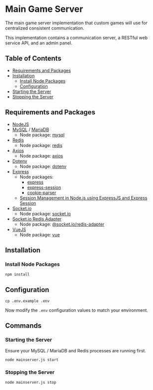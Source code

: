# Main Game Server

The main game server implementation that custom games will use for centralized consistent communication.

This implementation contains a communication server, a RESTful web service API, and an admin panel.

## Table of Contents

* [Requirements and Packages](#requirements-and-packages)
* [Installation](#installation)
   * [Install Node Packages](#install-node-packages)
   * [Configuration](#configuration)
* [Starting the Server](#starting-the-server)
* [Stopping the Server](#stopping-the-server)

## Requirements and Packages

* [NodeJS](https://nodejs.org)
* [MySQL](https://www.mysql.com) / [MariaDB](https://mariadb.org)
   * Node package: [mysql](https://www.npmjs.com/package/mysql)
* [Redis](https://redis.io/)
   * Node package: [redis](https://www.npmjs.com/package/redis)
* [Axios](https://axios-http.com/)
   * Node package: [axios](https://www.npmjs.com/package/axios)
* [Dotenv](https://github.com/motdotla/dotenv)
   * Node package: [dotenv](https://www.npmjs.com/package/dotenv)
* [Express](https://expressjs.com/)
   * Node packages:
      * [express](https://www.npmjs.com/package/express)
      * [express-session](https://www.npmjs.com/package/express-session)
      * [cookie-parser](https://www.npmjs.com/package/cookie-parser)
   * [Session Management in Node.js using ExpressJS and Express Session](https://www.section.io/engineering-education/session-management-in-nodejs-using-expressjs-and-express-session/)
* [Socket.io](https://socket.io)
   * Node package: [socket.io](https://www.npmjs.com/package/socket.io)
* [Socket.io Redis Adapter](https://socket.io/docs/v4/redis-adapter)
   * Node package: [@socket.io/redis-adapter](https://www.npmjs.com/package/@socket.io/redis-adapter)
* [VueJS](https://vuejs.org/)
   * Node package: [vue](https://www.npmjs.com/package/vue)

## Installation

### Install Node Packages

```
npm install
```

## Configuration

```
cp .env.example .env
```

Now modify the `.env` configuration values to match your environment.

## Commands

### Starting the Server

Ensure your MySQL / MariaDB and Redis processes are running first.

```
node mainserver.js start
```

### Stopping the Server

```
node mainserver.js stop
```
